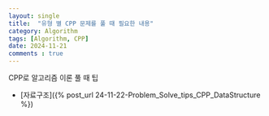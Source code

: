 ```yaml
---
layout: single
title:  "유형 별 CPP 문제를 풀 때 필요한 내용"
category: Algorithm
tags: [Algorithm, CPP]
date: 2024-11-21
comments : true
---
```



CPP로 알고리즘 이론 풀 때 팁
- [자료구조]({% post_url 24-11-22-Problem_Solve_tips_CPP_DataStructure %})